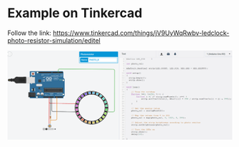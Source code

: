 # Example on Tinkercad

Follow the link: https://www.tinkercad.com/things/jV9UyWqRwbv-ledclock-photo-resistor-simulation/editel

<img src="../Pictures/Tinkercad.png">